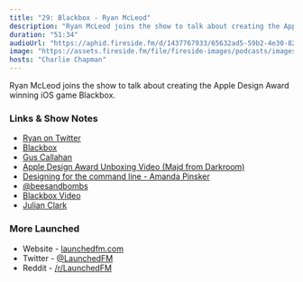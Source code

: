 ```yaml
---
title: "29: Blackbox - Ryan McLeod"
description: "Ryan McLeod joins the show to talk about creating the Apple Design Award winning iOS game Blackbox."
duration: "51:34"
audioUrl: "https://aphid.fireside.fm/d/1437767933/65632ad5-59b2-4e30-82d1-13845dce07dd/ba2d7fe2-7bb6-48b6-a0c5-8c5fbc3a7baa.mp3"
image: "https://assets.fireside.fm/file/fireside-images/podcasts/images/6/65632ad5-59b2-4e30-82d1-13845dce07dd/episodes/b/ba2d7fe2-7bb6-48b6-a0c5-8c5fbc3a7baa/cover.jpg?v=1"
hosts: "Charlie Chapman"
---
```


<p>Ryan McLeod joins the show to talk about creating the Apple Design Award winning iOS game Blackbox.</p>

<h3>Links &amp; Show Notes</h3>

<ul>
<li><a href="https://twitter.com/warpling" rel="nofollow">Ryan on Twitter</a></li>
<li><a href="https://www.blackboxpuzzles.com" rel="nofollow">Blackbox</a></li>
<li><a href="https://www.guscallahan.com" rel="nofollow">Gus Callahan</a></li>
<li><a href="https://twitter.com/usedarkroom/status/1278378242336940032?lang=en" rel="nofollow">Apple Design Award Unboxing Video (Majd from Darkroom)</a></li>
<li><a href="https://www.youtube.com/watch?v=zsjeZZVAk1E" rel="nofollow">Designing for the command line - Amanda Pinsker</a></li>
<li><a href="https://twitter.com/beesandbombs" rel="nofollow">@beesandbombs</a></li>
<li><a href="https://www.youtube.com/watch?v=KZP4ZSsilC8" rel="nofollow">Blackbox Video</a></li>
<li><a href="https://www.oceanmagicpro.com/julian-clark-1" rel="nofollow">Julian Clark</a></li>
</ul>

<h3>More Launched</h3>

<ul>
<li>Website - <a href="https://launchedfm.com" rel="nofollow">launchedfm.com</a></li>
<li>Twitter - <a href="https://twitter.com/launchedfm" rel="nofollow">@LaunchedFM</a></li>
<li>Reddit - <a href="https://www.reddit.com/r/LaunchedFM/" rel="nofollow">/r/LaunchedFM</a></li>
</ul>
